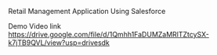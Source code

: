 Retail Management Application Using Salesforce

Demo Video link
https://drive.google.com/file/d/1Qmhh1FaDUMZaMRlTZtcySX-k7jTB9QVL/view?usp=drivesdk
